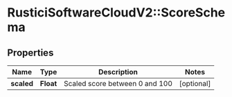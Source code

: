 # RusticiSoftwareCloudV2::ScoreSchema

## Properties
Name | Type | Description | Notes
------------ | ------------- | ------------- | -------------
**scaled** | **Float** | Scaled score between 0 and 100 | [optional] 


